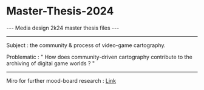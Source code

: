 # Master-Thesis-2024

--- Media design 2k24 master thesis files ---

---

Subject : the community & process of video-game cartography.

Problematic : " How does community-driven cartography contribute to the archiving of digital game worlds ?  "

---

Miro for further mood-board research :  [Link](https://miro.com/app/board/uXjVKbh04AI=/?share_link_id=536214562546)
